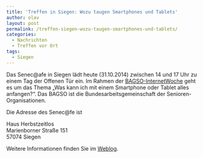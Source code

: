 ```yaml
---
title: 'Treffen in Siegen: Wozu taugen Smartphones und Tablets'
author: olav
layout: post
permalink: /treffen-siegen-wozu-taugen-smartphones-und-tablets/
categories:
  - Nachrichten
  - Treffen vor Ort
tags:
  - Siegen
---
```

Das Senec@afe in Siegen lädt heute (31.10.2014) zwischen 14 und 17 Uhr zu einem Tag der Offenen Tür ein. Im Rahmen der [BAGSO-InternetWoche][1] geht es um das Thema &#8222;Was kann ich mit einem Smartphone oder Tablet alles anfangen?&#8220;. Das BAGSO ist die Bundesarbeitsgemeinschaft der Senioren-Organisationen.

Die Adresse des Senec@fe ist

Haus Herbstzeitlos  
Marienborner Straße 151  
57074 Siegen

Weitere Informationen finden Sie im [Weblog][2].

 [1]: http://www.bagso.de/aktuelle-projekte/internetwoche.html
 [2]: https://anntheres.wordpress.com/2014/10/26/was-kann-ich-mit-einem-smartphone-oder-tablet-alles-anfangen/